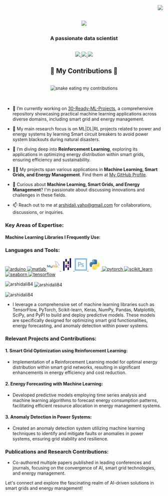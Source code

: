 <img align="right" src="https://visitor-badge.laobi.icu/badge?page_id=ArshidAli84.ArshidAli84" />


<h1 align="center">
    <img src="https://readme-typing-svg.herokuapp.com/?font=Righteous&size=35&center=true&vCenter=true&width=500&height=70&duration=4000&lines=Hi+There!+👋;+I'm+Arshid+Ali!;" />
</h1>


<h3 align="center">A passionate data scientist </h3>

<br/>


 
<div align="center"> 
  <a href="mailto:arshidali.yaho@gmail.com">
    <img src="https://img.shields.io/badge/Gmail-333333?style=for-the-badge&logo=gmail&logoColor=red" />
  </a>
  <a href="[https://linkedin.com/in/pedro-sales-muniz](https://www.linkedin.com/in/arshad-ali-716878134/)" target="_blank">
    <img src="https://img.shields.io/badge/LinkedIn-0077B5?style=for-the-badge&logo=linkedin&logoColor=white" target="_blank" />
  </a>
  <a href="[https://salesp07.github.io](https://arshad-portfolio.my.canva.site/arshid)" target="_blank">
     <img src="https://img.shields.io/badge/Portfolio-FF5722?style=for-the-badge&logo=todoist&logoColor=white" target="_blank" /> <!-- sqlite, safari, google-chrome are other good icon options -->
  </a>
</div>


 
<div align="center">
  <h2>🐍 My Contributions 🐍</h2>
  <br>
  <img alt="snake eating my contributions" src="https://raw.githubusercontent.com/ArshidAli84/ArshidAli84/main/github-contribution-grid-snake.svg" />
  <br/><br/><br/>
</div>







- 🔭 I’m currently working on [30-Ready-ML-Projects]((https://github.com/ArshidAli84)), a comprehensive repository showcasing practical machine learning applications across diverse domains, including smart grid and energy management.
  
- 👯 My main research focus is on ML|DL|RL projects related to power and energy systems by learning Smart circuit breakers to avoid power system blackouts during natural disasters.

- 🌱 I’m diving deep into **Reinforcement Learning**, exploring its applications in optimizing energy distribution within smart grids, ensuring efficiency and sustainability.

- 👨‍💻 My projects span various applications in **Machine Learning, Smart Grids, and Energy Management**. Find them at [My GitHub Profile](https://github.com/ArshidAli84).

- 💬 Curious about **Machine Learning, Smart Grids, and Energy Management**? I'm passionate about discussing innovations and challenges in these fields.

- 📫 Reach out to me at arshidali.yaho@gmail.com for collaborations, discussions, or inquiries.



### Key Areas of Expertise:

#### Machine Learning Libraries I Frequently Use:

<h3 align="left">Languages and Tools:</h3>
<p align="left"> <a href="https://www.arduino.cc/" target="_blank" rel="noreferrer"> <img src="https://cdn.worldvectorlogo.com/logos/arduino-1.svg" alt="arduino" width="40" height="40"/> </a> <a href="https://www.mathworks.com/" target="_blank" rel="noreferrer"> <img src="https://upload.wikimedia.org/wikipedia/commons/2/21/Matlab_Logo.png" alt="matlab" width="40" height="40"/> </a> <a href="https://www.mysql.com/" target="_blank" rel="noreferrer"> <img src="https://raw.githubusercontent.com/devicons/devicon/master/icons/mysql/mysql-original-wordmark.svg" alt="mysql" width="40" height="40"/> </a> <a href="https://pandas.pydata.org/" target="_blank" rel="noreferrer"> <img src="https://raw.githubusercontent.com/devicons/devicon/2ae2a900d2f041da66e950e4d48052658d850630/icons/pandas/pandas-original.svg" alt="pandas" width="40" height="40"/> </a> <a href="https://www.photoshop.com/en" target="_blank" rel="noreferrer"> <img src="https://raw.githubusercontent.com/devicons/devicon/master/icons/photoshop/photoshop-line.svg" alt="photoshop" width="40" height="40"/> </a> <a href="https://www.python.org" target="_blank" rel="noreferrer"> <img src="https://raw.githubusercontent.com/devicons/devicon/master/icons/python/python-original.svg" alt="python" width="40" height="40"/> </a> <a href="https://pytorch.org/" target="_blank" rel="noreferrer"> <img src="https://www.vectorlogo.zone/logos/pytorch/pytorch-icon.svg" alt="pytorch" width="40" height="40"/> </a> <a href="https://scikit-learn.org/" target="_blank" rel="noreferrer"> <img src="https://upload.wikimedia.org/wikipedia/commons/0/05/Scikit_learn_logo_small.svg" alt="scikit_learn" width="40" height="40"/> </a> <a href="https://seaborn.pydata.org/" target="_blank" rel="noreferrer"> <img src="https://seaborn.pydata.org/_images/logo-mark-lightbg.svg" alt="seaborn" width="40" height="40"/> </a> <a href="https://www.tensorflow.org" target="_blank" rel="noreferrer"> <img src="https://www.vectorlogo.zone/logos/tensorflow/tensorflow-icon.svg" alt="tensorflow" width="40" height="40"/> </a> </p>

<p><img align="left" src="https://github-readme-stats.vercel.app/api/top-langs?username=arshidali84&show_icons=true&locale=en&layout=compact" alt="arshidali84" /></p>

<p>&nbsp;<img align="center" src="https://github-readme-stats.vercel.app/api?username=arshidali84&show_icons=true&locale=en" alt="arshidali84" /></p>

<p><img align="center" src="https://github-readme-streak-stats.herokuapp.com/?user=arshidali84&" alt="arshidali84" /></p>

- I leverage a comprehensive set of machine learning libraries such as TensorFlow, PyTorch, Scikit-learn, Keras, NumPy, Pandas, Matplotlib, SciPy, and PyPI to build and deploy predictive models. These models are specifically designed for optimizing smart grid functionalities, energy forecasting, and anomaly detection within power systems.

### Relevant Projects and Contributions:

#### 1. Smart Grid Optimization using Reinforcement Learning:
- Implementation of a Reinforcement Learning model for optimal energy distribution within smart grid networks, resulting in significant enhancements in energy efficiency and cost reduction.

#### 2. Energy Forecasting with Machine Learning:
- Developed predictive models employing time series analysis and machine learning algorithms to forecast energy consumption patterns, facilitating efficient resource allocation in energy management systems.

#### 3. Anomaly Detection in Power Systems:
- Created an anomaly detection system utilizing machine learning techniques to identify and mitigate faults or anomalies in power systems, ensuring grid stability and resilience.

### Publications and Research Contributions:

- Co-authored multiple papers published in leading conferences and journals, focusing on the convergence of AI, smart grid technologies, and energy management.

Let's connect and explore the fascinating realm of AI-driven solutions in smart grids and energy management!
